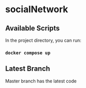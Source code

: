 # socialNetwork

## Available Scripts

In the project directory, you can run:

### `docker compose up`

## Latest Branch 

Master branch has the latest code
